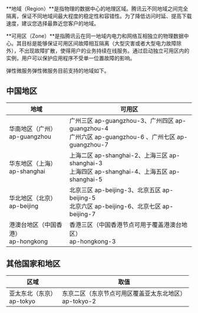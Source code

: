 **地域（Region）**是指物理的数据中心的地理区域。腾讯云不同地域之间完全隔离，保证不同地域间最大程度的稳定性和容错性。为了降低访问时延、提高下载速度，建议您选择最靠近您客户的地域。

**可用区（Zone）**是指腾讯云在同一地域内电力和网络互相独立的物理数据中心。其目标是能够保证可用区间故障相互隔离（大型灾害或者大型电力故障除外），不出现故障扩散，使得用户的业务持续在线服务。通过启动独立可用区内的实例，用户可以保护应用程序不受单一位置故障的影响。

弹性微服务弹性微服务目前支持的地域如下。

## 中国地区

| 地域                                   | 可用区                                                       |
| -------------------------------------- | ------------------------------------------------------------ |
| 华南地区（广州）<br>ap-guangzhou       | 广州三区 ap-guangzhou-3、广州四区 ap-guangzhou-4<br/>广州六区 ap-guangzhou-6 、广州七区 ap-guangzhou-7 |
| 华东地区（上海）<br/>ap-shanghai       | 上海二区 ap-shanghai-2、上海三区 ap-shanghai-3<br/>上海四区 ap-shanghai-4、上海五区 ap-shanghai-5 |
| 华北地区（北京）<br/>ap-beijing        | 北京三区 ap-beijing-3、北京五区 ap-beijing-5 <br/>北京六区 ap-beijing-6、北京七区 ap-beijing-7 |
| 港澳台地区（中国香港）<br/>ap-hongkong | 香港三区（中国香港节点可用于覆盖港澳台地区）<br/>ap-hongkong-3 |

  

## 其他国家和地区

| 区域                          | 取值                                                      |
| ----------------------------- | --------------------------------------------------------- |
| 亚太东北（东京）<br/>ap-tokyo | 东京二区（东京节点可用区覆盖亚太东北地区）<br/>ap-tokyo-2 |

